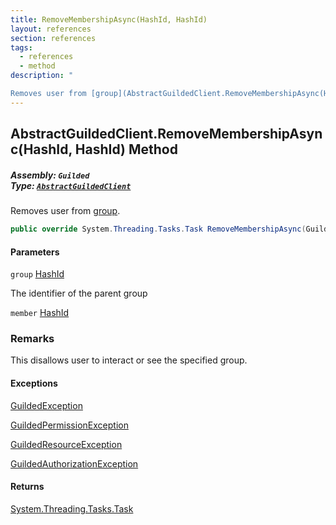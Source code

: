```yaml
---
title: RemoveMembershipAsync(HashId, HashId)
layout: references
section: references
tags:
  - references
  - method
description: "

Removes user from [group](AbstractGuildedClient.RemoveMembershipAsync(HashId,HashId)#Guilded.AbstractGuildedClient.RemoveMembershipAsync(Guilded.Base.HashId,Guilded.Base.HashId).group 'Guilded.AbstractGuildedClient.RemoveMembershipAsync(Guilded.Base.HashId, Guilded.Base.HashId).group')."
---
```


## AbstractGuildedClient.RemoveMembershipAsync(HashId, HashId) Method
##### **Assembly:** `Guilded`<br/>**Type:** [`AbstractGuildedClient`](AbstractGuildedClient 'Guilded.AbstractGuildedClient')

Removes user from [group](AbstractGuildedClient.RemoveMembershipAsync(HashId,HashId)#Guilded.AbstractGuildedClient.RemoveMembershipAsync(Guilded.Base.HashId,Guilded.Base.HashId).group 'Guilded.AbstractGuildedClient.RemoveMembershipAsync(Guilded.Base.HashId, Guilded.Base.HashId).group').

```csharp
public override System.Threading.Tasks.Task RemoveMembershipAsync(Guilded.Base.HashId group, Guilded.Base.HashId member);
```
#### Parameters

<a name='Guilded.AbstractGuildedClient.RemoveMembershipAsync(Guilded.Base.HashId,Guilded.Base.HashId).group'></a>

`group` [HashId](HashId 'Guilded.Base.HashId')

The identifier of the parent group

<a name='Guilded.AbstractGuildedClient.RemoveMembershipAsync(Guilded.Base.HashId,Guilded.Base.HashId).member'></a>

`member` [HashId](HashId 'Guilded.Base.HashId')

### Remarks
  
This disallows user to interact or see the specified group.

#### Exceptions

[GuildedException](GuildedException 'Guilded.Base.GuildedException')

[GuildedPermissionException](GuildedPermissionException 'Guilded.Base.GuildedPermissionException')

[GuildedResourceException](GuildedResourceException 'Guilded.Base.GuildedResourceException')

[GuildedAuthorizationException](GuildedAuthorizationException 'Guilded.Base.GuildedAuthorizationException')

#### Returns
[System.Threading.Tasks.Task](https://docs.microsoft.com/en-us/dotnet/api/System.Threading.Tasks.Task 'System.Threading.Tasks.Task')